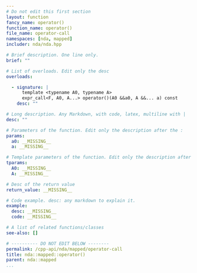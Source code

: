 ```yaml
---
# Do not edit this first section
layout: function
fancy_name: operator()
function_name: operator()
file_name: operator-call
namespaces: [nda, mapped]
includer: nda/nda.hpp

# Brief description. One line only.
brief: ""

# List of overloads. Edit only the desc
overloads:

  - signature: |
      template <typename A0, typename A> 
      expr_call<F, A0, A...> operator()(A0 &&a0, A &&... a) const
    desc: ""

# Long description. Any Markdown, with code, latex, multiline with |
desc: ""

# Parameters of the function. Edit only the description after the :
params:
  a0: __MISSING__
  a: __MISSING__

# Template parameters of the function. Edit only the description after the :
tparams:
  A0: __MISSING__
  A: __MISSING__

# Desc of the return value
return_value: __MISSING__

# Code example. desc: any markdown to explain it.
example:
  desc: __MISSING__
  code: __MISSING__

# A list of related functions/classes
see-also: []

# ---------- DO NOT EDIT BELOW --------
permalink: /cpp-api/nda/mapped/operator-call
title: nda::mapped::operator()
parent: nda::mapped
...
```


